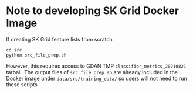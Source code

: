 # Note to developing SK Grid Docker Image

If creating SK Grid feature lists from scratch
```
cd src
python src_file_prep.sh
```

However, this requires access to GDAN TMP `classifier_metrics_20210821` tarball. The output files of `src_file_prep.sh` 
are already included in the Docker image under `data/src/training_data/` so users will not need to run these scripts
